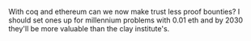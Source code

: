 With coq and ethereum can we now make trust less proof bounties? I should set ones up for millennium problems with 0.01 eth and by 2030 they'll be more valuable than the clay institute's.

